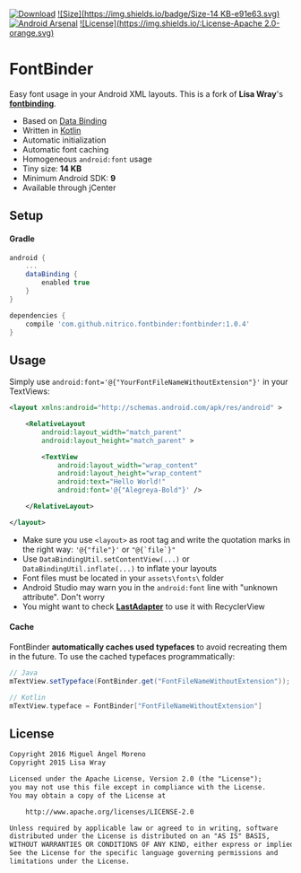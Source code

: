 [![Download](https://api.bintray.com/packages/moreno/maven/fontbinder/images/download.svg)](https://bintray.com/moreno/maven/fontbinder/_latestVersion)
[![Size](https://img.shields.io/badge/Size-14 KB-e91e63.svg)](http://www.methodscount.com/?lib=com.github.nitrico.fontbinder%3Afontbinder%3A%2B)
[![Android Arsenal](https://img.shields.io/badge/Android%20Arsenal-FontBinder-brightgreen.svg?style=flat)](http://android-arsenal.com/details/1/3829)
[![License](https://img.shields.io/:License-Apache 2.0-orange.svg)](http://www.apache.org/licenses/LICENSE-2.0.html)

# FontBinder

Easy font usage in your Android XML layouts. This is a fork of **Lisa Wray**'s [**fontbinding**](https://github.com/lisawray/fontbinding).

* Based on [Data Binding](https://developer.android.com/topic/libraries/data-binding/index.html)
* Written in [Kotlin](http://kotlinlang.org)
* Automatic initialization
* Automatic font caching
* Homogeneous `android:font` usage
* Tiny size: **14 KB**
* Minimum Android SDK: **9**
* Available through jCenter


## Setup

#### Gradle

```gradle
android {
    ...
    dataBinding { 
        enabled true 
    }
}

dependencies {
    compile 'com.github.nitrico.fontbinder:fontbinder:1.0.4'
}
```


## Usage

Simply use `android:font='@{"YourFontFileNameWithoutExtension"}'` in your TextViews:

```xml
<layout xmlns:android="http://schemas.android.com/apk/res/android" >

    <RelativeLayout
        android:layout_width="match_parent"
        android:layout_height="match_parent" >

        <TextView
            android:layout_width="wrap_content"
            android:layout_height="wrap_content"
            android:text="Hello World!"
            android:font='@{"Alegreya-Bold"}' />

    </RelativeLayout>

</layout>
```

* Make sure you use `<layout>` as root tag and write the quotation marks in the right way: `'@{"file"}'` or ```"@{`file`}"```
* Use `DataBindingUtil.setContentView(...)` or `DataBindingUtil.inflate(...)` to inflate your layouts
* Font files must be located in your `assets\fonts\` folder
* Android Studio may warn you in the `android:font` line with "unknown attribute". Don't worry
* You might want to check [**LastAdapter**](https://github.com/nitrico/LastAdapter) to use it with RecyclerView


#### Cache

FontBinder **automatically caches used typefaces** to avoid recreating them in the future. To use the cached typefaces programmatically:

```java
// Java
mTextView.setTypeface(FontBinder.get("FontFileNameWithoutExtension"));
```
```kotlin
// Kotlin
mTextView.typeface = FontBinder["FontFileNameWithoutExtension"]
```


## License

```txt
Copyright 2016 Miguel Ángel Moreno
Copyright 2015 Lisa Wray

Licensed under the Apache License, Version 2.0 (the "License");
you may not use this file except in compliance with the License.
You may obtain a copy of the License at

    http://www.apache.org/licenses/LICENSE-2.0

Unless required by applicable law or agreed to in writing, software
distributed under the License is distributed on an "AS IS" BASIS,
WITHOUT WARRANTIES OR CONDITIONS OF ANY KIND, either express or implied.
See the License for the specific language governing permissions and
limitations under the License.
```
